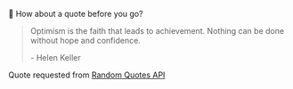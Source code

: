📣 How about a quote before you go?

> Optimism is the faith that leads to achievement. Nothing can be done without hope and confidence.
>
> <p>- Helen Keller</p>

Quote requested from [Random Quotes API](https://github.com/lukePeavey/quotable)
